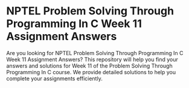 # NPTEL Problem Solving Through Programming In C Week 11 Assignment Answers

Are you looking for NPTEL Problem Solving Through Programming In C Week 11 Assignment Answers? This repository will help you find your answers and solutions for Week 11 of the Problem Solving Through Programming In C course. We provide detailed solutions to help you complete your assignments efficiently.